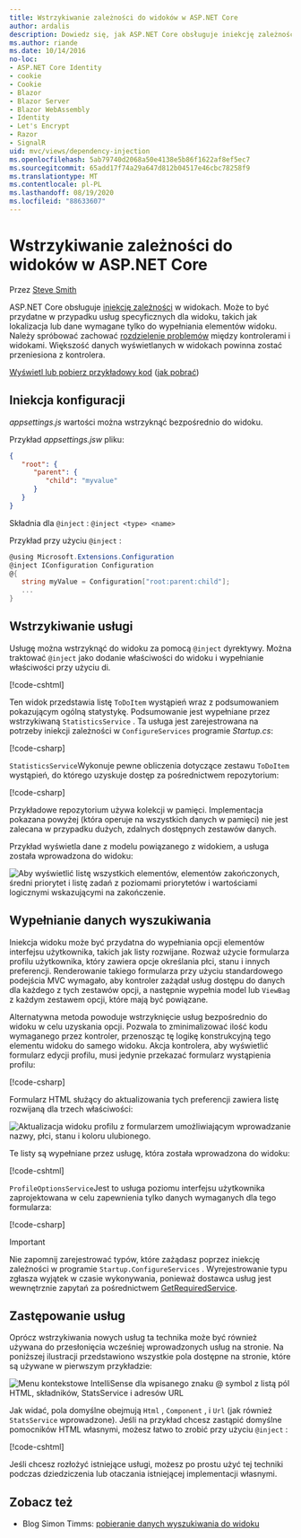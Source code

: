 ```yaml
---
title: Wstrzykiwanie zależności do widoków w ASP.NET Core
author: ardalis
description: Dowiedz się, jak ASP.NET Core obsługuje iniekcję zależności w widokach MVC.
ms.author: riande
ms.date: 10/14/2016
no-loc:
- ASP.NET Core Identity
- cookie
- Cookie
- Blazor
- Blazor Server
- Blazor WebAssembly
- Identity
- Let's Encrypt
- Razor
- SignalR
uid: mvc/views/dependency-injection
ms.openlocfilehash: 5ab79740d2068a50e4138e5b86f1622af8ef5ec7
ms.sourcegitcommit: 65add17f74a29a647d812b04517e46cbc78258f9
ms.translationtype: MT
ms.contentlocale: pl-PL
ms.lasthandoff: 08/19/2020
ms.locfileid: "88633607"
---
```

# <a name="dependency-injection-into-views-in-aspnet-core"></a>Wstrzykiwanie zależności do widoków w ASP.NET Core

Przez [Steve Smith](https://ardalis.com/)

ASP.NET Core obsługuje [iniekcję zależności](xref:fundamentals/dependency-injection) w widokach. Może to być przydatne w przypadku usług specyficznych dla widoku, takich jak lokalizacja lub dane wymagane tylko do wypełniania elementów widoku. Należy spróbować zachować [rozdzielenie problemów](/dotnet/standard/modern-web-apps-azure-architecture/architectural-principles#separation-of-concerns) między kontrolerami i widokami. Większość danych wyświetlanych w widokach powinna zostać przeniesiona z kontrolera.

[Wyświetl lub pobierz przykładowy kod](https://github.com/dotnet/AspNetCore.Docs/tree/master/aspnetcore/mvc/views/dependency-injection/sample) ([jak pobrać](xref:index#how-to-download-a-sample))

## <a name="configuration-injection"></a>Iniekcja konfiguracji

*appsettings.js* wartości można wstrzyknąć bezpośrednio do widoku.

Przykład *appsettings.jsw* pliku:

```json
{
   "root": {
      "parent": {
         "child": "myvalue"
      }
   }
}
```

Składnia dla `@inject` : `@inject <type> <name>`

Przykład przy użyciu `@inject` :

```csharp
@using Microsoft.Extensions.Configuration
@inject IConfiguration Configuration
@{
   string myValue = Configuration["root:parent:child"];
   ...
}
```

## <a name="service-injection"></a>Wstrzykiwanie usługi

Usługę można wstrzyknąć do widoku za pomocą `@inject` dyrektywy. Można traktować `@inject` jako dodanie właściwości do widoku i wypełnianie właściwości przy użyciu di.

[!code-cshtml[](../../mvc/views/dependency-injection/sample/src/ViewInjectSample/Views/ToDo/Index.cshtml?highlight=4,5,15,16,17)]

Ten widok przedstawia listę `ToDoItem` wystąpień wraz z podsumowaniem pokazującym ogólną statystykę. Podsumowanie jest wypełniane przez wstrzykiwaną `StatisticsService` . Ta usługa jest zarejestrowana na potrzeby iniekcji zależności w `ConfigureServices` programie *Startup.cs*:

[!code-csharp[](../../mvc/views/dependency-injection/sample/src/ViewInjectSample/Startup.cs?highlight=6,7&range=15-22)]

`StatisticsService`Wykonuje pewne obliczenia dotyczące zestawu `ToDoItem` wystąpień, do którego uzyskuje dostęp za pośrednictwem repozytorium:

[!code-csharp[](../../mvc/views/dependency-injection/sample/src/ViewInjectSample/Model/Services/StatisticsService.cs?highlight=15,20,25)]

Przykładowe repozytorium używa kolekcji w pamięci. Implementacja pokazana powyżej (która operuje na wszystkich danych w pamięci) nie jest zalecana w przypadku dużych, zdalnych dostępnych zestawów danych.

Przykład wyświetla dane z modelu powiązanego z widokiem, a usługa została wprowadzona do widoku:

![Aby wyświetlić listę wszystkich elementów, elementów zakończonych, średni priorytet i listę zadań z poziomami priorytetów i wartościami logicznymi wskazującymi na zakończenie.](dependency-injection/_static/screenshot.png)

## <a name="populating-lookup-data"></a>Wypełnianie danych wyszukiwania

Iniekcja widoku może być przydatna do wypełniania opcji elementów interfejsu użytkownika, takich jak listy rozwijane. Rozważ użycie formularza profilu użytkownika, który zawiera opcje określania płci, stanu i innych preferencji. Renderowanie takiego formularza przy użyciu standardowego podejścia MVC wymagało, aby kontroler zażądał usług dostępu do danych dla każdego z tych zestawów opcji, a następnie wypełnia model lub `ViewBag` z każdym zestawem opcji, które mają być powiązane.

Alternatywna metoda powoduje wstrzyknięcie usług bezpośrednio do widoku w celu uzyskania opcji. Pozwala to zminimalizować ilość kodu wymaganego przez kontroler, przenosząc tę logikę konstrukcyjną tego elementu widoku do samego widoku. Akcja kontrolera, aby wyświetlić formularz edycji profilu, musi jedynie przekazać formularz wystąpienia profilu:

[!code-csharp[](../../mvc/views/dependency-injection/sample/src/ViewInjectSample/Controllers/ProfileController.cs?highlight=9,19)]

Formularz HTML służący do aktualizowania tych preferencji zawiera listę rozwijaną dla trzech właściwości:

![Aktualizacja widoku profilu z formularzem umożliwiającym wprowadzanie nazwy, płci, stanu i koloru ulubionego.](dependency-injection/_static/updateprofile.png)

Te listy są wypełniane przez usługę, która została wprowadzona do widoku:

[!code-cshtml[](../../mvc/views/dependency-injection/sample/src/ViewInjectSample/Views/Profile/Index.cshtml?highlight=4,16,17,21,22,26,27)]

`ProfileOptionsService`Jest to usługa poziomu interfejsu użytkownika zaprojektowana w celu zapewnienia tylko danych wymaganych dla tego formularza:

[!code-csharp[](../../mvc/views/dependency-injection/sample/src/ViewInjectSample/Model/Services/ProfileOptionsService.cs?highlight=7,13,24)]

> [!IMPORTANT]
> Nie zapomnij zarejestrować typów, które zażądasz poprzez iniekcję zależności w programie `Startup.ConfigureServices` . Wyrejestrowanie typu zgłasza wyjątek w czasie wykonywania, ponieważ dostawca usług jest wewnętrznie zapytań za pośrednictwem [GetRequiredService](/dotnet/api/microsoft.extensions.dependencyinjection.serviceproviderserviceextensions.getrequiredservice).

## <a name="overriding-services"></a>Zastępowanie usług

Oprócz wstrzykiwania nowych usług ta technika może być również używana do przesłonięcia wcześniej wprowadzonych usług na stronie. Na poniższej ilustracji przedstawiono wszystkie pola dostępne na stronie, które są używane w pierwszym przykładzie:

![Menu kontekstowe IntelliSense dla wpisanego znaku @ symbol z listą pól HTML, składników, StatsService i adresów URL](dependency-injection/_static/razor-fields.png)

Jak widać, pola domyślne obejmują `Html` , `Component` , i `Url` (jak również `StatsService` wprowadzone). Jeśli na przykład chcesz zastąpić domyślne pomocników HTML własnymi, możesz łatwo to zrobić przy użyciu `@inject` :

[!code-cshtml[](../../mvc/views/dependency-injection/sample/src/ViewInjectSample/Views/Helper/Index.cshtml?highlight=3,11)]

Jeśli chcesz rozłożyć istniejące usługi, możesz po prostu użyć tej techniki podczas dziedziczenia lub otaczania istniejącej implementacji własnymi.

## <a name="see-also"></a>Zobacz też

* Blog Simon Timms: [pobieranie danych wyszukiwania do widoku](https://blog.simontimms.com/2015/06/09/getting-lookup-data-into-you-view/)
